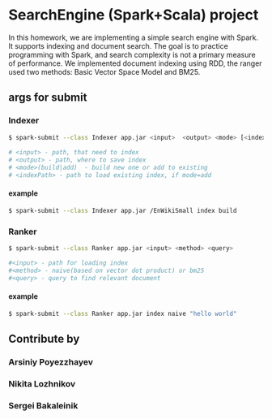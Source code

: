 # SearchEngine (Spark+Scala) project
In this homework, we are implementing a simple search engine with Spark. It supports indexing and document search. The goal is to practice programming with Spark, and search complexity is not a primary measure of performance. We implemented document indexing using RDD, the ranger used two methods: Basic Vector Space Model and BM25.
## args for submit

### Indexer
```bash
$ spark-submit --class Indexer app.jar <input>  <output> <mode> [<indexPath>]
 
# <input> - path, that need to index
# <output> - path, where to save index
# <mode>(build|add)  - build new one or add to existing
# <indexPath> - path to load existing index, if mode=add
```
#### example

```bash
$ spark-submit --class Indexer app.jar /EnWikiSmall index build
```
### Ranker

```bash
$ spark-submit --class Ranker app.jar <input> <method> <query>

#<input> - path for loading index
#<method> - naive(based on vector dot product) or bm25
#<query> - query to find relevant document
```
#### example

```bash
$ spark-submit --class Ranker app.jar index naive "hello world"
```

## Contribute by
### Arsiniy Poyezzhayev
### Nikita Lozhnikov
### Sergei Bakaleinik